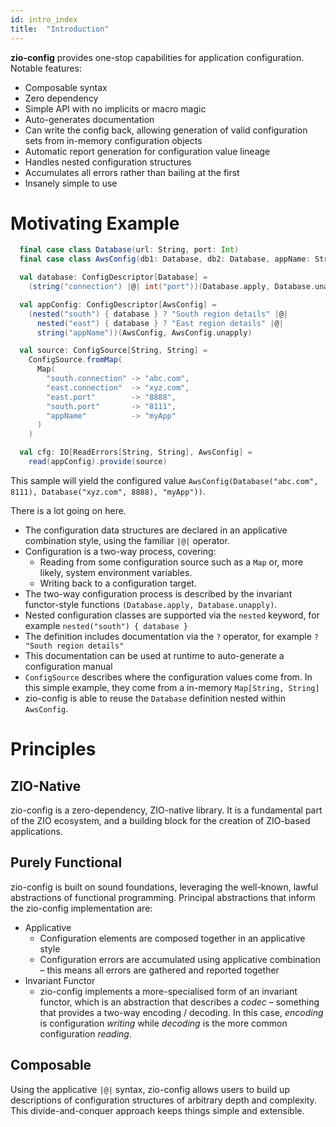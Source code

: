 ```yaml
---
id: intro_index
title:  "Introduction"
---
```


**zio-config** provides one-stop capabilities for application configuration. Notable features:

* Composable syntax
* Zero dependency
* Simple API with no implicits or macro magic
* Auto-generates documentation
* Can write the config back, allowing generation of valid configuration sets from in-memory configuration objects
* Automatic report generation for configuration value lineage
* Handles nested configuration structures
* Accumulates all errors rather than bailing at the first
* Insanely simple to use

# Motivating Example

```scala
  final case class Database(url: String, port: Int)
  final case class AwsConfig(db1: Database, db2: Database, appName: String)

  val database: ConfigDescriptor[Database] =
    (string("connection") |@| int("port"))(Database.apply, Database.unapply)

  val appConfig: ConfigDescriptor[AwsConfig] =
    (nested("south") { database } ? "South region details" |@|
      nested("east") { database } ? "East region details" |@|
      string("appName"))(AwsConfig, AwsConfig.unapply)

  val source: ConfigSource[String, String] =
    ConfigSource.fromMap(
      Map(
        "south.connection" -> "abc.com",
        "east.connection"  -> "xyz.com",
        "east.port"        -> "8888",
        "south.port"       -> "8111",
        "appName"          -> "myApp"
      )
    )

  val cfg: IO[ReadErrors[String, String], AwsConfig] = 
    read(appConfig).provide(source)
```

This sample will yield the configured value `AwsConfig(Database("abc.com", 8111), Database("xyz.com", 8888), "myApp"))`.

There is a lot going on here.

* The configuration data structures are declared in an applicative combination style,
using the familiar `|@|` operator.
* Configuration is a two-way process, covering:
  * Reading from some configuration source such as a `Map` or, more likely, system environment variables.
  * Writing back to a configuration target.
* The two-way configuration process is described by the invariant functor-style functions `(Database.apply, Database.unapply)`.
* Nested configuration classes are supported via the `nested` keyword, for example `nested("south") { database }`
* The definition includes documentation via the `?` operator, for example `? "South region details"`
* This documentation can be used at runtime to auto-generate a configuration manual 
* `ConfigSource` describes where the configuration values come from. In this simple example, they come from a in-memory `Map[String, String]` 
* zio-config is able to reuse the `Database` definition nested within `AwsConfig`.

# Principles

## ZIO-Native

zio-config is a zero-dependency, ZIO-native library.
It is a fundamental part of the ZIO ecosystem, and a building block for the creation of ZIO-based applications.

## Purely Functional

zio-config is built on sound foundations, leveraging the well-known, lawful abstractions of functional programming.
Principal abstractions that inform the zio-config implementation are:

* Applicative
  * Configuration elements are composed together in an applicative style
  * Configuration errors are accumulated using applicative combination – this means all errors are gathered and reported together
* Invariant Functor
  * zio-config implements a more-specialised form of an invariant functor, which is an abstraction that describes a *codec* – something that provides a two-way encoding / decoding. 
    In this case, *encoding* is configuration *writing* while *decoding* is the more common configuration *reading*. 

## Composable

Using the applicative `|@|` syntax, zio-config allows users to build up descriptions of configuration structures
of arbitrary depth and complexity.
This divide-and-conquer approach keeps things simple and extensible.

